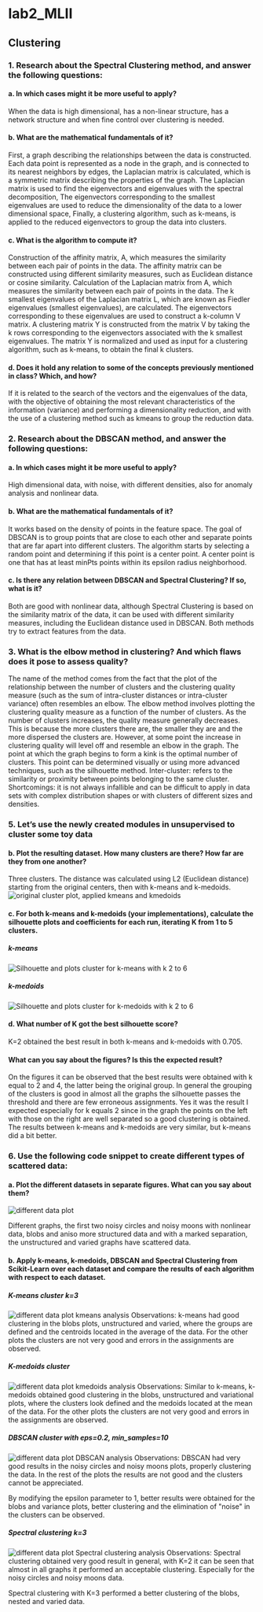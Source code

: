 # lab2_MLII
## Clustering
### 1. Research about the Spectral Clustering method, and answer the following questions:
#### a. In which cases might it be more useful to apply?
When the data is high dimensional, has a non-linear structure, has a network structure and when fine control over clustering is needed.
#### b. What are the mathematical fundamentals of it?
First, a graph describing the relationships between the data is constructed. Each data point is represented as a node in the graph, and is connected to its nearest neighbors by edges, the Laplacian matrix is calculated, which is a symmetric matrix describing the properties of the graph. The Laplacian matrix is used to find the eigenvectors and eigenvalues with the spectral decomposition, The eigenvectors corresponding to the smallest eigenvalues are used to reduce the dimensionality of the data to a lower dimensional space, Finally, a clustering algorithm, such as k-means, is applied to the reduced eigenvectors to group the data into clusters.
#### c. What is the algorithm to compute it?
Construction of the affinity matrix, A, which measures the similarity between each pair of points in the data. The affinity matrix can be constructed using different similarity measures, such as Euclidean distance or cosine similarity. 
Calculation of the Laplacian matrix from A, which measures the similarity between each pair of points in the data. 
The k smallest eigenvalues of the Laplacian matrix L, which are known as Fiedler eigenvalues (smallest eigenvalues), are calculated. The eigenvectors corresponding to these eigenvalues are used to construct a k-column V matrix. 
A clustering matrix Y is constructed from the matrix V by taking the k rows corresponding to the eigenvectors associated with the k smallest eigenvalues. The matrix Y is normalized and used as input for a clustering algorithm, such as k-means, to obtain the final k clusters.
#### d. Does it hold any relation to some of the concepts previously mentioned in class? Which, and how?
If it is related to the search of the vectors and the eigenvalues of the data, with the objective of obtaining the most relevant characteristics of the information (variance) and performing a dimensionality reduction, and with the use of a clustering method such as kmeans to group the reduction data.
### 2. Research about the DBSCAN method, and answer the following questions:
#### a.	In which cases might it be more useful to apply?
High dimensional data, with noise, with different densities, also for anomaly analysis and nonlinear data.
#### b.	What are the mathematical fundamentals of it?
It works based on the density of points in the feature space. The goal of DBSCAN is to group points that are close to each other and separate points that are far apart into different clusters. The algorithm starts by selecting a random point and determining if this point is a center point. A center point is one that has at least minPts points within its epsilon radius neighborhood.
#### c.	Is there any relation between DBSCAN and Spectral Clustering? If so, what is it?
Both are good with nonlinear data, although Spectral Clustering is based on the similarity matrix of the data, it can be used with different similarity measures, including the Euclidean distance used in DBSCAN. Both methods try to extract features from the data.
### 3. What is the elbow method in clustering? And which flaws does it pose to assess quality?
The name of the method comes from the fact that the plot of the relationship between the number of clusters and the clustering quality measure (such as the sum of intra-cluster distances or intra-cluster variance) often resembles an elbow.
The elbow method involves plotting the clustering quality measure as a function of the number of clusters. As the number of clusters increases, the quality measure generally decreases. This is because the more clusters there are, the smaller they are and the more dispersed the clusters are. However, at some point the increase in clustering quality will level off and resemble an elbow in the graph.
The point at which the graph begins to form a kink is the optimal number of clusters. This point can be determined visually or using more advanced techniques, such as the silhouette method.
Inter-cluster: refers to the similarity or proximity between points belonging to the same cluster.
Shortcomings: it is not always infallible and can be difficult to apply in data sets with complex distribution shapes or with clusters of different sizes and densities.
### 5. Let’s use the newly created modules in unsupervised to cluster some toy data
#### b. Plot the resulting dataset. How many clusters are there? How far are they from one another?
Three clusters. The distance was calculated using L2 (Euclidean distance) starting from the original centers, then with k-means and k-medoids.
![original cluster plot, applied kmeans and kmedoids](https://github.com/SantiRGW/lab2_MLII/blob/main/plots/plot_globs.jpeg)
#### c. For both k-means and k-medoids (your implementations), calculate the silhouette plots and coefficients for each run, iterating K from 1 to 5 clusters. 

##### k-means 
![Silhouette and plots cluster for k-means with k 2 to 6](https://github.com/SantiRGW/lab2_MLII/blob/main/plots/kmeans_clusters.jpeg)

##### k-medoids 
![Silhouette and plots cluster for k-medoids with k 2 to 6](https://github.com/SantiRGW/lab2_MLII/blob/main/plots/kmedoids_clusters.jpeg)

#### d.	What number of K got the best silhouette score? 
K=2 obtained the best result in both k-means and k-medoids with 0.705.

#### What can you say about the figures? Is this the expected result?
On the figures it can be observed that the best results were obtained with k equal to 2 and 4, the latter being the original group. In general the grouping of the clusters is good in almost all the graphs the silhouette passes the threshold and there are few erroneous assignments. Yes it was the result I expected especially for k equals 2 since in the graph the points on the left with those on the right are well separated so a good clustering is obtained. The results between k-means and k-medoids are very similar, but k-means did a bit better.

### 6. Use the following code snippet to create different types of scattered data:
#### a. Plot the different datasets in separate figures. What can you say about them?
![different data plot](https://github.com/SantiRGW/lab2_MLII/blob/main/plots/plot_dif_data.jpeg)

Different graphs, the first two noisy circles and noisy moons with nonlinear data, blobs and aniso more structured data and with a marked separation, the unstructured and varied graphs have scattered data.

#### b. Apply k-means, k-medoids, DBSCAN and Spectral Clustering from Scikit-Learn over each dataset and compare the results of each algorithm with respect to each dataset.

##### K-means cluster k=3
![different data plot kmeans analysis](https://github.com/SantiRGW/lab2_MLII/blob/main/plots/plot_dif_data_kmeans_ls.jpeg)
Observations: k-means had good clustering in the blobs plots, unstructured and varied, where the groups are defined and the centroids located in the average of the data. For the other plots the clusters are not very good and errors in the assignments are observed.

##### K-medoids cluster 
![different data plot kmedoids analysis](https://github.com/SantiRGW/lab2_MLII/blob/main/plots/plot_dif_data_kmedoid_ls.jpeg)
Observations: Similar to k-means, k-medoids obtained good clustering in the blobs, unstructured and variational plots, where the clusters look defined and the medoids located at the mean of the data. For the other plots the clusters are not very good and errors in the assignments are observed.

##### DBSCAN cluster with eps=0.2, min_samples=10
![different data plot DBSCAN analysis](https://github.com/SantiRGW/lab2_MLII/blob/main/plots/plot_dif_data_DBSCAN_ls.jpeg)
Observations: DBSCAN had very good results in the noisy circles and noisy moons plots, properly clustering the data. In the rest of the plots the results are not good and the clusters cannot be appreciated.

By modifying the epsilon parameter to 1, better results were obtained for the blobs and variance plots, better clustering and the elimination of "noise" in the clusters can be observed.

##### Spectral clustering k=3
![different data plot Spectral clustering analysis](https://github.com/SantiRGW/lab2_MLII/blob/main/plots/plot_dif_data_SpectralClustering_ls.jpeg)
Observations: Spectral clustering obtained very good result in general, with K=2 it can be seen that almost in all graphs it performed an acceptable clustering. Especially for the noisy circles and noisy moons data.

Spectral clustering with K=3 performed a better clustering of the blobs, nested and varied data.